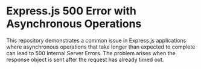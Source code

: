 # Express.js 500 Error with Asynchronous Operations

This repository demonstrates a common issue in Express.js applications where asynchronous operations that take longer than expected to complete can lead to 500 Internal Server Errors.  The problem arises when the response object is sent after the request has already timed out.